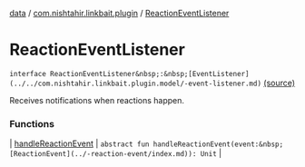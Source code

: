 [data](../../index.md) / [com.nishtahir.linkbait.plugin](../index.md) / [ReactionEventListener](.)


# ReactionEventListener

`interface ReactionEventListener&nbsp;:&nbsp;[EventListener](../../com.nishtahir.linkbait.plugin.model/-event-listener.md)` [(source)](https://gitlab.com/nishtahir/linkbait/tree/master/linkbait-plugin-api/src/main/kotlin//com/nishtahir/linkbait/plugin/Events.kt#L51)

Receives notifications when reactions happen.




### Functions


| [handleReactionEvent](handle-reaction-event.md) | `abstract fun handleReactionEvent(event:&nbsp;[ReactionEvent](../-reaction-event/index.md)): Unit` |

